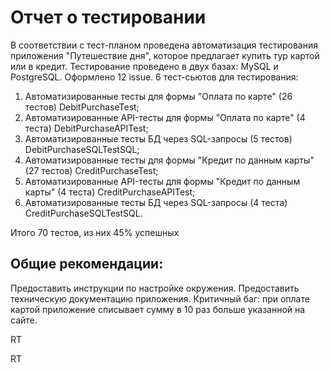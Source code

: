 # Отчет о тестировании

В соответствии с тест-планом проведена автоматизация тестирования приложения "Путешествие дня", которое предлагает купить тур картой или в кредит.
Тестирование проведено в двух базах: MySQL и PostgreSQL.
Оформлено 12 issue.
6 тест-сьютов для тестирования:

1. Автоматизированные тесты для формы "Оплата по карте" (26 тестов) DebitPurchaseTest;
2. Автоматизированные API-тесты для формы "Оплата по карте" (4 теста) DebitPurchaseAPITest;
3. Автоматизированные тесты БД через SQL-запросы (5 тестов) DebitPurchaseSQLTestSQL;
4. Автоматизированные тесты для формы "Кредит по данным карты" (27 тестов) CreditPurchaseTest;
5. Автоматизированные API-тесты для формы "Кредит по данным карты" (4 теста) CreditPurchaseAPITest;
6. Автоматизированные тесты БД через SQL-запросы (4 теста) CreditPurchaseSQLTestSQL.

Итого 70 тестов, из них 45% успешных

## Общие рекомендации:

Предоставить инструкции по настройке окружения.
Предоставить техническую документацию приложения.
Критичный баг: при оплате картой приложение списывает сумму в 10 раз больше указанной на сайте.

RT










RT